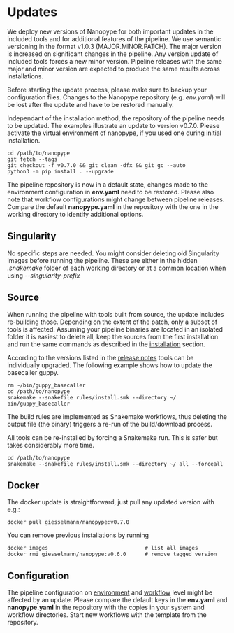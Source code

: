 # Updates

We deploy new versions of Nanopype for both important updates in the included tools and for additional features of the pipeline. We use semantic versioning in the format v1.0.3 (MAJOR.MINOR.PATCH). The major version is increased on significant changes in the pipeline. Any version update of included tools forces a new minor version. Pipeline releases with the same major and minor version are expected to produce the same results across installations.

Before starting the update process, please make sure to backup your configuration files. Changes to the Nanopype repository (e.g. *env.yaml*) will be lost after the update and have to be restored manually.

Independant of the installation method, the repository of the pipeline needs to be updated. The examples illustrate an update to version v0.7.0. Please activate the virtual environment of nanopype, if you used one during initial installation.

```
cd /path/to/nanopype
git fetch --tags
git checkout -f v0.7.0 && git clean -dfx && git gc --auto
python3 -m pip install . --upgrade
```

The pipeline repository is now in a default state, changes made to the environment configuration in **env.yaml** need to be restored. Please also note that workflow configurations might change between pipeline releases. Compare the default **nanopype.yaml** in the repository with the one in the working directory to identify additional options.


## Singularity

No specific steps are needed. You might consider deleting old Singularity images before running the pipeline. These are either in the hidden *.snakemake* folder of each working directory or at a common location when using *--singularity-prefix*


## Source

When running the pipeline with tools built from source, the update includes re-building those. Depending on the extent of the patch, only a subset of tools is affected. Assuming your pipeline binaries are located in an isolated folder it is easiest to delete all, keep the sources from the first installation and run the same commands as described in the [installation](installation/src.md) section.

According to the versions listed in the [release notes](release-notes.md) tools can be individually upgraded. The following example shows how to update the basecaller guppy.

```
rm ~/bin/guppy_basecaller
cd /path/to/nanopype
snakemake --snakefile rules/install.smk --directory ~/ bin/guppy_basecaller
```

The build rules are implemented as Snakemake workflows, thus deleting the output file (the binary) triggers a re-run of the build/download process.

All tools can be re-installed by forcing a Snakemake run. This is safer but takes considerably more time.

```
cd /path/to/nanopype
snakemake --snakefile rules/install.smk --directory ~/ all --forceall
```


## Docker

The docker update is straightforward, just pull any updated version with e.g.:

```
docker pull giesselmann/nanopype:v0.7.0
```

You can remove previous installations by running

```
docker images                               # list all images
docker rmi giesselmann/nanopype:v0.6.0      # remove tagged version
```


## Configuration

The pipeline configuration on [environment](installation/configuration.md) and [workflow](usage/general.md) level might be affected by an update. Please compare the default keys in the **env.yaml** and **nanopype.yaml** in the repository with the copies in your system and workflow directories. Start new workflows with the template from the repository.
